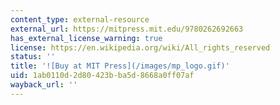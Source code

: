 ```yaml
---
content_type: external-resource
external_url: https://mitpress.mit.edu/9780262692663
has_external_license_warning: true
license: https://en.wikipedia.org/wiki/All_rights_reserved
status: ''
title: '![Buy at MIT Press](/images/mp_logo.gif)'
uid: 1ab0110d-2d80-423b-ba5d-8668a0ff07af
wayback_url: ''
---
```

